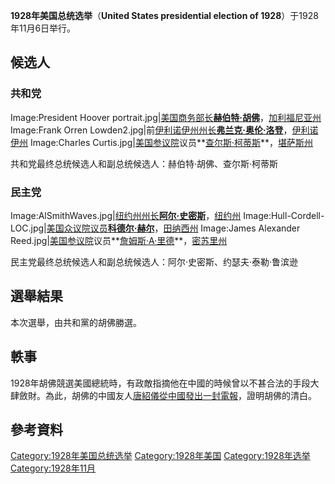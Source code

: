 **1928年美国总统选举**（**United States presidential election of
1928**）于1928年11月6日举行。

## 候选人

### 共和党

Image:President Hoover
portrait.jpg|[美国商务部长](https://zh.wikipedia.org/wiki/美国商务部长 "wikilink")**[赫伯特·胡佛](../Page/赫伯特·胡佛.md "wikilink")**，[加利福尼亚州](../Page/加利福尼亚州.md "wikilink")
Image:Frank Orren
Lowden2.jpg|前[伊利诺伊州州长](https://zh.wikipedia.org/wiki/伊利诺伊州州长 "wikilink")**[弗兰克·奥伦·洛登](https://zh.wikipedia.org/wiki/弗兰克·奥伦·洛登 "wikilink")**，[伊利诺伊州](../Page/伊利诺伊州.md "wikilink")
Image:Charles
Curtis.jpg|[美国参议院](../Page/美国参议院.md "wikilink")议员**[查尔斯·柯蒂斯](../Page/查尔斯·柯蒂斯.md "wikilink")**，[堪萨斯州](https://zh.wikipedia.org/wiki/堪萨斯州 "wikilink")

共和党最终总统候选人和副总统候选人：赫伯特·胡佛、查尔斯·柯蒂斯

### 民主党

Image:AlSmithWaves.jpg|[纽约州州长](../Page/纽约州州长.md "wikilink")**[阿尔·史密斯](https://zh.wikipedia.org/wiki/阿尔·史密斯 "wikilink")**，[纽约州](../Page/纽约州.md "wikilink")
Image:Hull-Cordell-LOC.jpg|[美国众议院议员](https://zh.wikipedia.org/wiki/美国众议院 "wikilink")**[科德尔·赫尔](../Page/科德尔·赫尔.md "wikilink")**，[田纳西州](../Page/田纳西州.md "wikilink")
Image:James Alexander
Reed.jpg|[美国参议院](../Page/美国参议院.md "wikilink")议员**[詹姆斯·A·里德](https://zh.wikipedia.org/wiki/詹姆斯·A·里德 "wikilink")**，[密苏里州](https://zh.wikipedia.org/wiki/密苏里州 "wikilink")

民主党最终总统候选人和副总统候选人：阿尔·史密斯、约瑟夫·泰勒·鲁滨逊

## 選舉結果

本次選舉，由共和黨的胡佛勝選。

## 軼事

1928年胡佛競選美國總統時，有政敵指摘他在中國的時候曾以不甚合法的手段大肆斂財。為此，胡佛的中國友人[唐紹儀從中國發出一封電報](https://zh.wikipedia.org/wiki/唐紹儀 "wikilink")，證明胡佛的清白。

## 參考資料

[Category:1928年美国总统选举](https://zh.wikipedia.org/wiki/Category:1928年美国总统选举 "wikilink")
[Category:1928年美国](https://zh.wikipedia.org/wiki/Category:1928年美国 "wikilink")
[Category:1928年选举](https://zh.wikipedia.org/wiki/Category:1928年选举 "wikilink")
[Category:1928年11月](https://zh.wikipedia.org/wiki/Category:1928年11月 "wikilink")